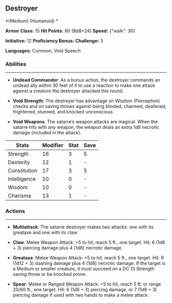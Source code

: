 ## Destroyer
*(Medium) (Humanoid) *

**Armor Class:** 15
**Hit Points:** 60 (8d8+24)
**Speed:** {"walk": 30}

**Initiative:** 12
**Proficiency Bonus:**
**Challenge:** 3

**Languages:** Common, Void Speech

### Abilities
 --- 
- **Undead Commander**: As a bonus action, the destroyer commands an undead ally within 30 feet of it to use a reaction to make one attack against a creature the destroyer attacked this round.

- **Void Strength**: The destroyer has advantage on Wisdom (Perception) checks and on saving throws against being blinded, charmed, deafened, frightened, stunned, and knocked unconscious.

- **Void Weapons**: The satarre’s weapon attacks are magical. When the satarre hits with any weapon, the weapon deals an extra 1d8 necrotic damage (included in the attack).



| Stats | Modifier | Stat | Save
| ---- | ---- | ---- | ---- |
| Strength | 16 | 3 | 5 |
| Dexterity | 12 | 1 | - |
| Constitution | 17 | 3 | 5 |
| Intelligence | 10 | 0 | - |
| Wisdom | 10 | 0 | - |
| Charisma | 13 | 1 | - |

### Actions
 --- 
- **Multiattack**: The satarre destroyer makes two attacks: one with its greataxe and one with its claw.

- **Claw**: Melee Weapon Attack: +5 to hit, reach 5 ft., one target. Hit: 6 (1d6 + 3) piercing damage plus 4 (1d8) necrotic damage.

- **Greataxe**: Melee Weapon Attack: +5 to hit, reach 5 ft., one target. Hit: 9 (1d12 + 3) slashing damage plus 4 (1d8) necrotic damage. If the target is a Medium or smaller creature, it must succeed on a DC 13 Strength saving throw or be knocked prone.

- **Spear**: Melee or Ranged Weapon Attack: +5 to hit, reach 5 ft. or range 20/60 ft., one target. Hit: 6 (1d6 + 3) piercing damage, or 7 (1d8 + 3) piercing damage if used with two hands to make a melee attack.

